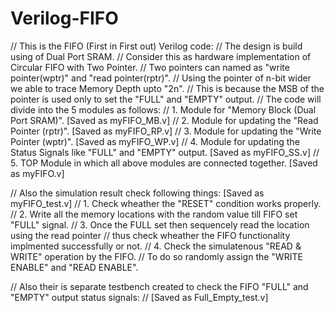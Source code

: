 # Verilog-FIFO
//   This is the FIFO (First in First out) Verilog code:
//   The design is build using of Dual Port SRAM.
//   Consider this as hardware implementation of Circular FIFO with Two Pointer.
//   Two pointers can named as "write pointer(wptr)" and "read pointer(rptr)".
//   Using the pointer of n-bit wider we able to trace Memory Depth upto "2n".
//   This is because the MSB of the pointer is used only to set the "FULL" and "EMPTY" output.
//   The code will divide into the 5 modules as follows:
//		  1. Module for "Memory Block (Dual Port SRAM)". [Saved as myFIFO_MB.v]
//		  2. Module for updating the "Read Pointer (rptr)". [Saved as myFIFO_RP.v]
//		  3. Module for updating the "Write Pointer (wptr)".  [Saved as myFIFO_WP.v]
//		  4. Module for updating the Status Signals like "FULL" and "EMPTY" output. [Saved as myFIFO_SS.v]
//		  5. TOP Module in which all above modules are connected together.  [Saved as myFIFO.v]

//   Also the simulation result check following things: [Saved as myFIFO_test.v]
//    1. Check wheather the "RESET" condition works properly.
//	  2. Write all the memory locations with the random value till FIFO set "FULL" signal.
//	  3. Once the FULL set then sequencely read the location using the read pointer 
//	     thus check wheather the FIFO functionality implmented successfully or not.
//	  4. Check the simulatenous "READ & WRITE" operation by the FIFO.
//		  To do so randomly assign the "WRITE ENABLE" and "READ ENABLE".

//  Also their is separate testbench created to check the FIFO "FULL" and "EMPTY" output status signals:
//    [Saved as Full_Empty_test.v]
